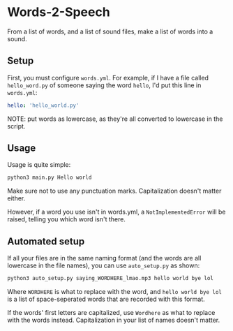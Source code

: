 # Words-2-Speech
From a list of words, and a list of sound files, make a list of words into a sound.

## Setup
First, you must configure `words.yml`. For example, if I have a file called `hello_word.py` of someone saying the word `hello`, I'd put this line in `words.yml`:
```yaml
hello: 'hello_world.py'
```
NOTE: put words as lowercase, as they're all converted to lowercase in the script.

## Usage
Usage is quite simple:
```sh
python3 main.py Hello world
```
Make sure not to use any punctuation marks. Capitalization doesn't matter either.

However, if a word you use isn't in words.yml, a `NotImplementedError` will be raised, telling you which word isn't there.

## Automated setup
If all your files are in the same naming format (and the words are all lowercase in the file names), you can use `auto_setup.py` as shown:
```sh
python3 auto_setup.py saying_WORDHERE_lmao.mp3 hello world bye lol
```
Where `WORDHERE` is what to replace with the word, and `hello world bye lol` is a list of space-seperated words that are recorded with this format.

If the words' first letters are capitalized, use `Wordhere` as what to replace with the words instead. Capitalization in your list of names doesn't matter.
